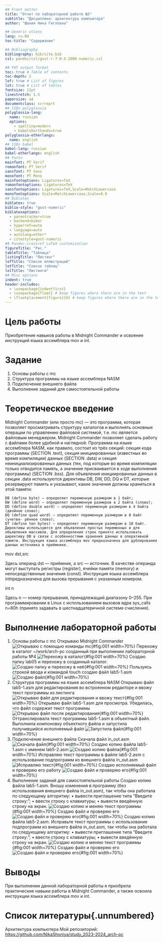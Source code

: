 ```yaml
---
## Front matter
title: "Отчет по лабораторной работе №5"
subtitle: "Дисциплина: архитектура компьютера"
author: "Шония Ника Гигловна"

## Generic otions
lang: ru-RU
toc-title: "Содержание"

## Bibliography
bibliography: bib/cite.bib
csl: pandoc/csl/gost-r-7-0-5-2008-numeric.csl

## Pdf output format
toc: true # Table of contents
toc-depth: 2
lof: true # List of figures
lot: true # List of tables
fontsize: 12pt
linestretch: 1.5
papersize: a4
documentclass: scrreprt
## I18n polyglossia
polyglossia-lang:
  name: russian
  options:
	- spelling=modern
	- babelshorthands=true
polyglossia-otherlangs:
  name: english
## I18n babel
babel-lang: russian
babel-otherlangs: english
## Fonts
mainfont: PT Serif
romanfont: PT Serif
sansfont: PT Sans
monofont: PT Mono
mainfontoptions: Ligatures=TeX
romanfontoptions: Ligatures=TeX
sansfontoptions: Ligatures=TeX,Scale=MatchLowercase
monofontoptions: Scale=MatchLowercase,Scale=0.9
## Biblatex
biblatex: true
biblio-style: "gost-numeric"
biblatexoptions:
  - parentracker=true
  - backend=biber
  - hyperref=auto
  - language=auto
  - autolang=other*
  - citestyle=gost-numeric
## Pandoc-crossref LaTeX customization
figureTitle: "Рис."
tableTitle: "Таблица"
listingTitle: "Листинг"
lofTitle: "Список иллюстраций"
lotTitle: "Список таблиц"
lolTitle: "Листинги"
## Misc options
indent: true
header-includes:
  - \usepackage{indentfirst}
  - \usepackage{float} # keep figures where there are in the text
  - \floatplacement{figure}{H} # keep figures where there are in the text
---
```


# Цель работы

Приобретение навыков работы в Midnight Commander и освоение инструкций
языка ассемблера mov и int.

# Задание


 1. Основы работы с mc
 2. Структура программы на языке ассемблера NASM
 3. Подключение внешнего файла
 4. Выполнение заданий для самостоятельной работы



# Теоретическое введение

Midnight Commander (или просто mc) — это программа, которая позволяет просматривать структуру каталогов и выполнять основные операции по управлению файловой системой, т.е. mc является файловым менеджером. Midnight Commander позволяет сделать работу с файлами более удобной и наглядной. Программа на языке ассемблера NASM, как правило, состоит из трёх секций: секция кода программы (SECTION .text), секция инициированных (известных во время компиляции) данных (SECTION .data) и секция неинициализированных данных (тех, под которые во время компиляции только отводится память, а значение присваивается в ходе выполнения программы) (SECTION .bss). Для объявления инициированных данных в секции .data используются директивы DB, DW, DD, DQ и DT, которые резервируют память и указывают, какие значения должны храниться в этой памяти:

    DB (define byte) — определяет переменную размером в 1 байт;
    DW (define word) — определяет переменную размеров в 2 байта (слово);
    DD (define double word) — определяет переменную размером в 4 байта (двойное слово);
    DQ (define quad word) — определяет переменную размером в 8 байт (учетве- рённое слово);
    DT (define ten bytes) — определяет переменную размером в 10 байт. Директивы используются для объявления простых переменных и для объявления массивов. Для определения строк принято использовать директиву DB в связи с особенностями хранения данных в оперативной памяти. Инструкция языка ассемблера mov предназначена для дублирования данных источника в приёмнике.

mov dst,src

Здесь операнд dst — приёмник, а src — источник. В качестве операнда могут выступать регистры (register), ячейки памяти (memory) и непосредственные значения (const). Инструкция языка ассемблера intпредназначена для вызова прерывания с указанным номером.

int n

Здесь n — номер прерывания, принадлежащий диапазону 0–255. При программировании в Linux с использованием вызовов ядра sys_calls n=80h (принято задавать в шестнадцатеричной системе счисления).

# Выполнение лабораторной работы

1. Основы работы с mc
Открываю Midnight Commander ![Открываю с помощью команды mc](image/01.png){#fig:001 width=70%}
Перехожу в каталог ~/work/arch-pc созданный при выполнении лабораторной работы №4 ![Перехожу в каталог](image/02.png){#fig:001 width=70%}
Создаю папку lab05 и перехожу в созданный каталог. ![Создаю папку и перехожу в неё](image/03.png){#fig:001 width=70%}
Пользуясь строкой ввода и командой touch создаю файл lab5-1.asm ![Создаю файл](image/04.png){#fig:001 width=70%}
2. Структура программы на языке ассемблера NASM
Открываю файл lab5-1.asm для редактирования во встроенном редакторе и ввожу текст программы из листинга ![Открываю файл для редактирования и ввожу текст](image/05.png){#fig:001 width=70%}
Открываю файл lab5-1.asm для просмотра. Убедилась, что файл содержит текст программы ![Открываю файл после редактирования](image/06.png){#fig:001 width=70%}
Оттранслировала текст программы lab5-1.asm в объектный файл. Выполнила компоновку объектного файла и запустила получившийся исполняемый файл ![Запустила файл](image/07.png){#fig:001 width=70%}
3. Подключение внешнего файла
Скачала файл in_out.asm ![Скачала файл](image/08.png){#fig:001 width=70%}
Создаю копию файла lab5-1.asm с именем lab5-2.asm ![Создаю копию файла](image/09.png){#fig:001 width=70%}
Исправляю текст программы в файле lab5-2.asm с использование подпрограмм из
внешнего файла in_out.asm ![Исправляю текст](image/10.png){#fig:001 width=70%}
Создаю исполняемый файл и проверяю его работу ![Создаю файл и проверяю его](image/11.png){#fig:001 width=70%}
4. Выполнение заданий для самостоятельной работы
Создаю копию файла lab5-1.asm. Вношу изменения в программу (без использования внешнего файла in_out.asm), так чтобы она работала по следующему алгоритму:
• вывести приглашение типа “Введите строку:”;
• ввести строку с клавиатуры;
• вывести введённую строку на экран. ![Создаю копию и меняю текст программы](image/12.png){#fig:001 width=70%}
Создаю файл и проверяю его ![Создаю файл и проверяю его](image/13.png){#fig:001 width=70%}
Создаю копию файла lab5-2.asm. Исправьте текст программы с использование подпрограмм из внешнего файла in_out.asm, так чтобы она работала по следующему
алгоритму:
• вывести приглашение типа “Введите строку:”;
• ввести строку с клавиатуры;
• вывести введённую строку на экран. ![Создаю копию и меняю текст программы](image/14.png){#fig:001 width=70%}
Создаю файл и проверяю его ![Создаю файл и проверяю его](image/15.png){#fig:001 width=70%}

# Выводы

При выполнении данной лабораторной работы я приобрела практические навыки работы в Midnight Commander, а также освоила инструкции языка ассемблера mov и int.

# Список литературы{.unnumbered}

Архитектура компьютера
Мой репозиторий: https://github.com/NikaShoniya/study_2023-2024_arch-pc
